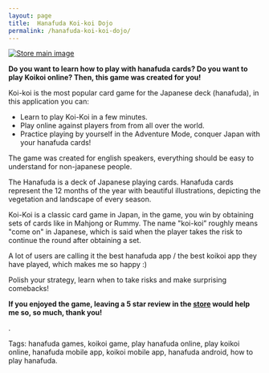 ```yaml
---
layout: page
title:  Hanafuda Koi-koi Dojo
permalink: /hanafuda-koi-koi-dojo/
---
```


[![Store main image](/images/StoreMainImage_en.png)](https://play.google.com/store/apps/details?id=com.Noge.HanafudaKoikoi)

**Do you want to learn how to play with hanafuda cards? Do you want to play Koikoi online? Then, this game was created for you!**

Koi-koi is the most popular card game for the Japanese deck (hanafuda), in this application you can:

- Learn to play Koi-Koi in a few minutes.
- Play online against players from from all over the world.
- Practice playing by yourself in the Adventure Mode, conquer Japan with your hanafuda cards!

The game was created for english speakers, everything should be easy to understand for non-japanese people.

The Hanafuda is a deck of Japanese playing cards. Hanafuda cards represent the 12 months of the year with beautiful illustrations, depicting the vegetation and landscape of every season.

Koi-Koi is a classic card game in Japan, in the game, you win by obtaining sets of cards like in Mahjong or Rummy. The name "koi-koi” roughly means "come on" in Japanese, which is said when the player takes the risk to continue the round after obtaining a set.

A lot of users are calling it the best hanafuda app / the best koikoi app they have played, which makes me so happy :)

Polish your strategy, learn when to take risks and make surprising comebacks!

**If you enjoyed the game, leaving a 5 star review in the [store](https://play.google.com/store/apps/details?id=com.Noge.HanafudaKoikoi) would help me so, so much, thank you!**

.

Tags: hanafuda games, koikoi game, play hanafuda online, play koikoi online, hanafuda mobile app, koikoi mobile app, hanafuda android, how to play hanafuda.